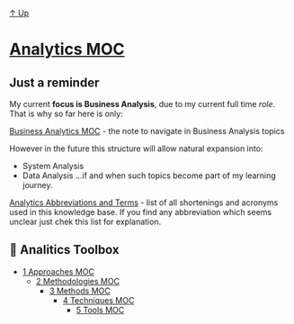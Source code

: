 [↑ Up](README.md)

# [Analytics MOC](.md)

## Just a reminder
My current **focus is Business Analysis**, due to my current full time *role*. 
That is why so far here is only:

[Business Analytics MOC](Business%20Analytics/Business%20Analytics%20MOC.md) - the note to navigate in Business Analysis topics

However in the future this structure will allow natural expansion into:
- System Analysis
- Data Analysis
…if and when such topics become part of my learning journey.

[Analytics Abbreviations and Terms](Analytics%20Abbreviations%20and%20Terms.md) - list of all shortenings and acronyms used in this knowledge base. If you find any abbreviation which seems unclear just chek this list for explanation.


## 🧰 Analitics Toolbox
- [1 Approaches MOC](Toolbox/1%20Approaches/1%20Approaches%20MOC.md)
	- [2 Methodologies MOC](Toolbox/2%20Methodologies/2%20Methodologies%20MOC.md)
		- [3 Methods MOC](Toolbox/3%20Methods/3%20Methods%20MOC.md)
			- [4 Techniques MOC](Toolbox/4%20Techniques/4%20Techniques%20MOC.md)
				- [5 Tools MOC](Toolbox/5%20Tools/5%20Tools%20MOC.md)